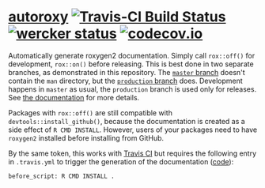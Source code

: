 # [autoroxy](http://krlmlr.github.io/autoroxy) [![Travis-CI Build Status](https://travis-ci.org/krlmlr/autoroxy.svg?branch=master)](https://travis-ci.org/krlmlr/autoroxy) [![wercker status](https://app.wercker.com/status/2d2daeeb34cd2e4507e2f146ff47d251/s/master "wercker status")](https://app.wercker.com/project/bykey/2d2daeeb34cd2e4507e2f146ff47d251) [![codecov.io](https://codecov.io/github/krlmlr/autoroxy/coverage.svg?branch=master)](https://codecov.io/github/krlmlr/autoroxy?branch=master)

Automatically generate roxygen2 documentation.  Simply call `rox::off()` for development, `rox::on()` before releasing.  This is best done in two separate branches, as demonstrated in this repository.  The [`master` branch](https://github.com/krlmlr/autoroxy) doesn't contain the `man` directory, but the [`production` branch](https://github.com/krlmlr/autoroxy/tree/production) does.  Development happens in `master` as usual, the `production` branch is used only for releases.  See [the documentation](http://krlmlr.github.io/autoroxy/rox.html) for more details.

Packages with `rox::off()` are still compatible with `devtools::install_github()`, because the documentation is created as a side effect of `R CMD INSTALL`.  However, users of your packages need to have `roxygen2` installed before installing from GitHub.

By the same token, this works with [Travis CI](https://travis-ci.org/) but requires the following entry in `.travis.yml` to trigger the generation of the documentation ([code](https://github.com/krlmlr/autoroxy/blob/a9d7e626d8bbbf1a0c9939d072ba16694381f963/.travis.yml#L7-L8)):

```
before_script: R CMD INSTALL .
```
